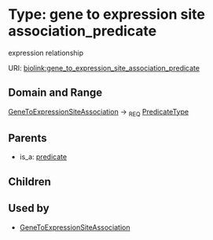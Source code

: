
# Type: gene to expression site association_predicate


expression relationship

URI: [biolink:gene_to_expression_site_association_predicate](https://w3id.org/biolink/vocab/gene_to_expression_site_association_predicate)


## Domain and Range

[GeneToExpressionSiteAssociation](GeneToExpressionSiteAssociation.md) ->  <sub>REQ</sub> [PredicateType](types/PredicateType.md)

## Parents

 *  is_a: [predicate](predicate.md)

## Children


## Used by

 * [GeneToExpressionSiteAssociation](GeneToExpressionSiteAssociation.md)
